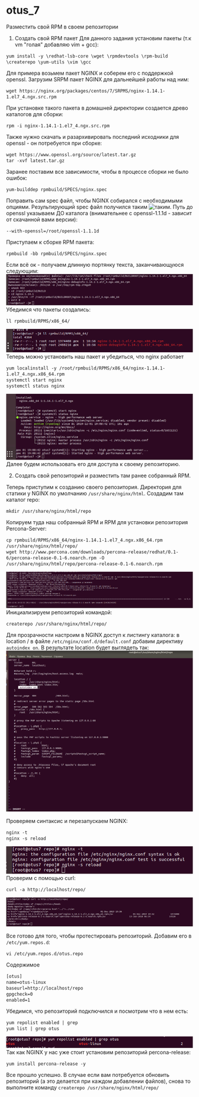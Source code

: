 # otus_7
Размеcтить свой RPM в своем репозитории

1) Создать свой RPM пакет
Для данного задания установим пакеты (т.к vm "голая" добавляю vim + gcc):
```
yum install -y \redhat-lsb-core \wget \rpmdevtools \rpm-build \createrepo \yum-utils \vim \gcc
```
Для примера возьмем пакет NGINX и соберем его с поддержкой openssl. Загрузим SRPM пакет NGINX для дальнейшей работы над ним:
```
wget https://nginx.org/packages/centos/7/SRPMS/nginx-1.14.1-1.el7_4.ngx.src.rpm
```
При установке такого пакета в домашней директории создается древо каталогов для сборки:
```
rpm -i nginx-1.14.1-1.el7_4.ngx.src.rpm
```
Также нужно скачать и разархивировать последний исходники для openssl - он потребуется при сборке:
```
wget https://www.openssl.org/source/latest.tar.gz
tar -xvf latest.tar.gz
```
Заранее поставим все зависимости, чтобы в процессе сборки не было ошибок:
```
yum-builddep rpmbuild/SPECS/nginx.spec
```
Поправить сам spec файл, чтобы NGINX собирался с необходимыми опциями. 
Результирующий spec файл получился таким ![таким](https://github.com/Edo1993/otus_7/blob/master/nginx.spec).
Путь до openssl указываем ДО каталога (внимательнее с openssl-1.1.1d - зависит от скачанной вами версии):
```
--with-openssl=/root/openssl-1.1.1d
```
Приступаем к сборке RPM пакета:
```
rpmbuild -bb rpmbuild/SPECS/nginx.spec
```
Если всё ок - получаем длинную портянку текста, заканчивающуюся следующим:
![Image alt](https://github.com/Edo1993/otus_7/raw/master/11.png)
Убедимся что пакеты создались:
```
ll rpmbuild/RPMS/x86_64/
```
![Image alt](https://github.com/Edo1993/otus_7/raw/master/12.png)
Теперь можно установить наш пакет и убедиться, что nginx работает
```
yum localinstall -y /root/rpmbuild/RPMS/x86_64/nginx-1.14.1-1.el7_4.ngx.x86_64.rpm
systemctl start nginx
systemctl status nginx
```
![Image alt](https://github.com/Edo1993/otus_7/raw/master/13.png)
Далее будем использовать его для доступа к своему репозиторию.

2) Создать свой репозиторий и разместить там ранее собранный RPM.

Теперь приступим к созданию своего репозитория. Директория для статики у NGINX по умолчанию ```/usr/share/nginx/html```.
Создадим там каталог repo:
```
mkdir /usr/share/nginx/html/repo
```
Копируем туда наш собранный RPM и RPM для установки репозитория Percona-Server:
```
cp rpmbuild/RPMS/x86_64/nginx-1.14.1-1.el7_4.ngx.x86_64.rpm /usr/share/nginx/html/repo/
wget http://www.percona.com/downloads/percona-release/redhat/0.1-6/percona-release-0.1-6.noarch.rpm -O /usr/share/nginx/html/repo/percona-release-0.1-6.noarch.rpm
```
![Image alt](https://github.com/Edo1993/otus_7/raw/master/21.png)
Инициализируем репозиторий командой:
```
createrepo /usr/share/nginx/html/repo/
```
Для прозрачности настроим в NGINX доступ к листингу каталога: в location / в файле ```/etc/nginx/conf.d/default.conf``` добавим директиву ```autoindex on```. В результате location будет выглядеть так:
![Image alt](https://github.com/Edo1993/otus_7/raw/master/22.png)

Проверяем синтаксис и перезапускаем NGINX:
```
nginx -t
nginx -s reload
```
![Image alt](https://github.com/Edo1993/otus_7/raw/master/23.png)
Проверим с помощью curl:
```
curl -a http://localhost/repo/
```
![Image alt](https://github.com/Edo1993/otus_7/raw/master/24.png)

Все готово для того, чтобы протестировать репозиторий. Добавим его в ```/etc/yum.repos.d```:
```
vi /etc/yum.repos.d/otus.repo
```
Содержимое
```
[otus]
name=otus-linux
baseurl=http://localhost/repo
gpgcheck=0
enabled=1
```
Убедимся, что репозиторий подключился и посмотрим что в нем есть:
```
yum repolist enabled | grep
yum list | grep otus
```
![Image alt](https://github.com/Edo1993/otus_7/raw/master/25.png)
Так как NGINX у нас уже стоит установим репозиторий percona-release:
```
yum install percona-release -y
```
Все прошло успешно.
В случае если вам потребуется обновить репозиторий (а это делается при каждом добавлении файлов), снова то выполните команду ```createrepo /usr/share/nginx/html/repo/```
